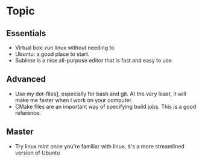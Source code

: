 Topic
=====

Essentials
----------

  - Virtual box: run linux without needing to
  - Ubuntu: a good place to start.
  - Sublime is a nice all-purpose editor that is fast and easy to use.

Advanced
----------

  - Use my dot-files], especially for bash and git. At the very least, it will make me faster when I work on your computer.
  - CMake files are an important way of specifying build jobs. This is a good reference.


Master
----------

  - Try linux mint once you're familiar with linux, it's a more streamlined version of Ubuntu

